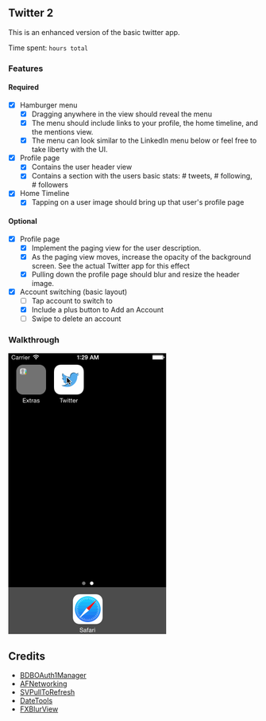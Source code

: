 ## Twitter 2

This is an enhanced version of the basic twitter app.

Time spent: `hours total`

### Features

#### Required

- [x] Hamburger menu
   - [x] Dragging anywhere in the view should reveal the menu
   - [x] The menu should include links to your profile, the home timeline, and the mentions view.
   - [x] The menu can look similar to the LinkedIn menu below or feel free to take liberty with the UI.
- [x] Profile page
	- [x] Contains the user header view
	- [x] Contains a section with the users basic stats: # tweets, # following, # followers
- [x] Home Timeline
	- [x] Tapping on a user image should bring up that user's profile page
    
#### Optional

- [x] Profile page
	- [x] Implement the paging view for the user description.
	- [x] As the paging view moves, increase the opacity of the background screen. See the actual Twitter app for this effect
	- [x] Pulling down the profile page should blur and resize the header image.

- [x] Account switching (basic layout)
	- [ ] Tap account to switch to
	- [x] Include a plus button to Add an Account
	- [ ] Swipe to delete an account

### Walkthrough

![Video Walkthrough](./gif/walkthrough-t2-03.gif)

Credits
---------
* [BDBOAuth1Manager](https://github.com/bdbergeron/BDBOAuth1Manager)
* [AFNetworking](https://github.com/AFNetworking/AFNetworking)
* [SVPullToRefresh](https://github.com/samvermette/SVPullToRefresh)
* [DateTools](https://github.com/MatthewYork/DateTools)
* [FXBlurView](https://github.com/nicklockwood/FXBlurView)